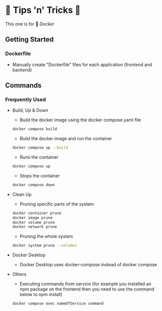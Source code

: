 # 🍆 Tips 'n' Tricks 🎃

This one is for 🐳 *Docker*


## Getting Started

### Dockerfile

- Manually create "Dockerfile" files for each application (frontend and backend)


## Commands

### Frequently Used

- Build, Up & Down
    - Build the docker image using the docker compose.yaml file
    ```sh
    docker compose build
    ```
    - Build the docker image and run the container
    ```sh
    docker compose up --build
    ```
    - Runs the container
    ```sh
    docker compose up
    ```
    - Stops the container
    ```sh
    docker compose down
    ```

- Clean Up
    - Pruning specific parts of the system
    ```sh
    docker container prune
    docker image prune
    docker volume prune
    docker network prune
    ```
    - Pruning the whole system
    ```sh
    docker system prune --volumes
    ```

- Docker Desktop
    - Docker Desktop uses docker-compose instead of docker compose

- Others
    - Executing commands from service (for example you installed an npm package on the frontend then you need to use the command below to npm install)
    ```sh
    docker compose exec nameOfService command
    ```
